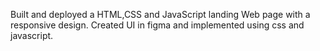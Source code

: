 Built and deployed a HTML,CSS and JavaScript landing Web page with a responsive design.
Created UI in figma and implemented using css and javascript.
